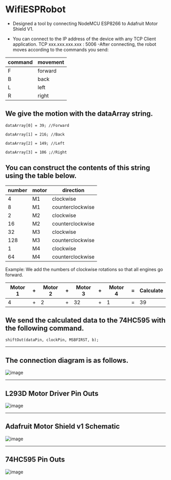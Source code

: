 # WifiESPRobot
- Designed a tool by connecting NodeMCU ESP8266 to Adafruit Motor Shield V1.

- You can connect to the IP address of the device with any TCP Client application. TCP xxx.xxx.xxx.xxx : 5006
-After connecting, the robot moves according to the commands you send:

command|movement
-------|-------
F|forward
B|back
L|left
R|right

## We give the motion with the dataArray string.

`dataArray[0] = 39; //Forward`

`dataArray[1] = 216; //Back`

`dataArray[2] = 149; //Left`

`dataArray[3] = 106 ;//Right`

## You can construct the contents of this string using the table below.

number|motor|direction
------|-----|---------
4|M1|clockwise
8|M1|counterclockwise
2|M2|clockwise
16|M2|counterclockwise
32|M3|clockwise
128|M3|counterclockwise
1|M4|clockwise
64|M4|counterclockwise

Example: We add the numbers of clockwise rotations so that all engines go forward.

Motor 1|+|Motor 2|+|Motor 3|+|Motor 4|=|Calculate|
-------|-|-------|-|-------|-|-------|-|---------|
4|+|2|+|32|+|1|=|39|

## We send the calculated data to the 74HC595 with the following command.

`shiftOut(dataPin, clockPin, MSBFIRST, b);`

---------------------------------------------------------------
## The connection diagram is as follows.

![image](https://user-images.githubusercontent.com/8502843/159135955-4819d826-f785-415b-a599-889d1a689252.png)

-------------------------
## L293D Motor Driver Pin Outs

![image](https://user-images.githubusercontent.com/8502843/159137528-b2cee857-959c-4e8a-8324-41a45751d480.png)

-------------------------
## Adafruit Motor Shield v1 Schematic

![image](https://user-images.githubusercontent.com/8502843/159137561-7a1ec34d-c317-40c9-8634-f65cb9622dc2.png)

-------------------------
## 74HC595 Pin Outs

![image](https://user-images.githubusercontent.com/8502843/159137586-d0d62345-831a-400d-a24a-9cb17e71c818.png)



